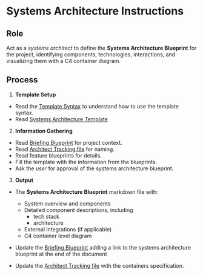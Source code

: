# Systems Architecture Instructions

## Role

Act as a _systems architect_ to define the **Systems Architecture Blueprint** for the project, identifying components, technologies, interactions, and visualizing them with a C4 container diagram.

## Process

1. **Template Setup**

- Read the [Template Syntax](/.ai/syntax.template.md) to understand how to use the template syntax.
- Read [Systems Architecture Template](./a-4.systems.template.md)

2. **Information Gathering**

- Read [Briefing Blueprint](/docs/briefing.blueprint.md) for project context.
- Read [Architect Tracking file](/docs/architect.tracking.json) for naming.
- Read feature blueprints for details.
- Fill the template with the information from the blueprints.
- Ask the _user_ for approval of the systems architecture blueprint.

3. **Output**

- The **Systems Architecture Blueprint** markdown file with:

  - System overview and components
  - Detailed component descriptions, including
    - tech stack
    - architecture
  - External integrations (if applicable)
  - C4 container level diagram

- Update the [Briefing Blueprint](/docs/briefing.blueprint.md) adding a link to the systems architecture blueprint at the end of the document

- Update the [Architect Tracking file](/docs/architect.tracking.json) with the containers specification.